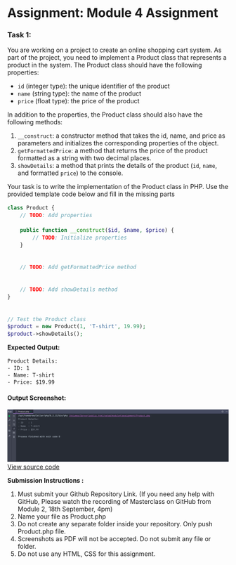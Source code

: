 # Assignment: Module 4 Assignment

### Task 1:
You are working on a project to create an online shopping cart system. As part of the project, you need to implement 
a Product class that represents a product in the system. The Product class should have the following properties:

- `id` (integer type): the unique identifier of the product
- `name` (string type): the name of the product
- `price` (float type): the price of the product

In addition to the properties, the Product class should also have the following methods:

1. `__construct`: a constructor method that takes the id, name, and price as parameters and initializes the corresponding 
   properties of the object.
2. `getFormattedPrice`: a method that returns the price of the product formatted as a string with two decimal places.
3. `showDetails`: a method that prints the details of the product (`id`, `name`, and formatted `price`) to the console.

Your task is to write the implementation of the Product class in PHP. Use the provided template code below and 
fill in the missing parts

```php
class Product {
    // TODO: Add properties
    
    public function __construct($id, $name, $price) {
        // TODO: Initialize properties
    }


    // TODO: Add getFormattedPrice method


    // TODO: Add showDetails method
}


// Test the Product class
$product = new Product(1, 'T-shirt', 19.99);
$product->showDetails();
```

__Expected Output:__
```text
Product Details:
- ID: 1
- Name: T-shirt
- Price: $19.99
```

#### Output Screenshot:
![Task 1](screenshots/Product.png)
[View source code](Product.php)



__Submission Instructions :__

1. Must submit your Github Repository Link. (If you need any help with GitHub, Please watch the recording of 
    Masterclass on GitHub from Module 2, 18th September, 4pm)
2. Name your file as Product.php
3. Do not create any separate folder inside your repository. Only push Product.php file.
4. Screenshots as PDF will not be accepted.  Do not submit any file or folder.
5. Do not use any HTML, CSS for this assignment.